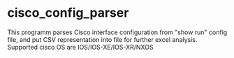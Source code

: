 # cisco_config_parser
This programm parses Cisco interface configuration from "show run" config file, and put CSV representation into file for further excel analysis.
Supported cisco OS are IOS/IOS-XE/IOS-XR/NXOS
